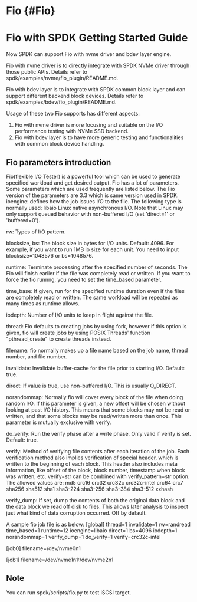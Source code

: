 # Fio {#Fio}

# Fio with SPDK Getting Started Guide

Now SPDK can support Fio with nvme driver and bdev layer engine.

Fio with nvme driver is to directly integrate with SPDK NVMe driver through those public APIs. Details refer to spdk/examples/nvme/fio_plugin/README.md.

Fio with bdev layer is to integrate with SPDK common block layer and can support different backend block devices. Details refer to spdk/examples/bdev/fio_plugin/README.md.

Usage of these two Fio supports has different aspects:

1. Fio with nvme driver is more focusing and suitable on the I/O performance testing with NVMe SSD backend.
2. Fio with bdev layer is to have more generic testing and functionalities with common block device handling.

## Fio parameters introduction
Fio(flexible I/O Tester) is a powerful tool which can be used to generate specified workload and get desired output.
Fio has a lot of parameters. Some parameters which are used frequently are listed below.
The Fio version of the parameters are 3.3 which is same version used in SPDK.
ioengine:
defines how the job issues I/O to the file. The following type is normally used:
libaio
Linux native asynchronous I/O. Note that Linux may only support queued behavior 
with non-buffered I/O (set 'direct=1' or 'buffered=0').

rw:
Types of I/O pattern.

blocksize, bs:
The  block size in bytes for I/O units.  Default: 4096. For example, if you want to run 1MB io size for
each unit. You need to input blocksize=1048576 or bs=1048576.

runtime:
Terminate processing after the specified number of seconds.
The Fio will finish earlier if the file was completely read or written. If you want to force the fio runnng, you need to set the time_based parameter.

time_base:
If given, run for the specified runtime duration even if the files are completely read or written. The same workload will be repeated  as  many  times  as runtime allows.

iodepth:
Number of I/O units to keep in flight against the file.

thread:
Fio defaults to creating jobs by using fork, however if this option is given, fio will create jobs by using POSIX Threads' function "pthread_create" to create threads instead.

filename:
fio  normally  makes  up  a file name based on the job name, thread number, and file number.

invalidate:
Invalidate buffer-cache for the file prior to starting I/O.  Default: true.

direct:
If value is true, use non-buffered I/O. This is usually O_DIRECT.

norandommap:
Normally fio will cover every block of the file when doing random I/O. If this parameter is given, a new offset will be chosen without looking at past  I/O history. This means that some blocks may not be read or written, and that some blocks may be read/written more than once. This parameter is mutually exclusive with verify.

do_verify:
Run the verify phase after a write phase.  Only valid if verify is set.  Default: true.

verify:
Method of verifying file contents after each iteration of the job. Each verification method also implies verification of special header, which  is  written to  the beginning of each block. This header also includes meta information, like offset of the block, block number, timestamp when block was written, etc. verify=str can be combined with verify_pattern=str option.  The allowed values are:
md5 crc16 crc32 crc32c crc32c-intel crc64 crc7 sha256 sha512 sha1 sha3-224 sha3-256 sha3-384 sha3-512 xxhash

verify_dump:
If  set,  dump  the  contents of both the original data block and the data block we read off disk to files. This allows later analysis to inspect just what kind of data corruption occurred. Off by default.

A sample fio job file is as below:
[global]
thread=1
invalidate=1
rw=randread
time_based=1
runtime=12
ioengine=libaio
direct=1
bs=4096
iodepth=1
norandommap=1
verify_dump=1
do_verify=1
verify=crc32c-intel

[job0]
filename=/dev/nvme0n1

[job1]
filename=/dev/nvme1n1:/dev/nvme2n1

## Note

You can run spdk/scripts/fio.py to test iSCSI target.
